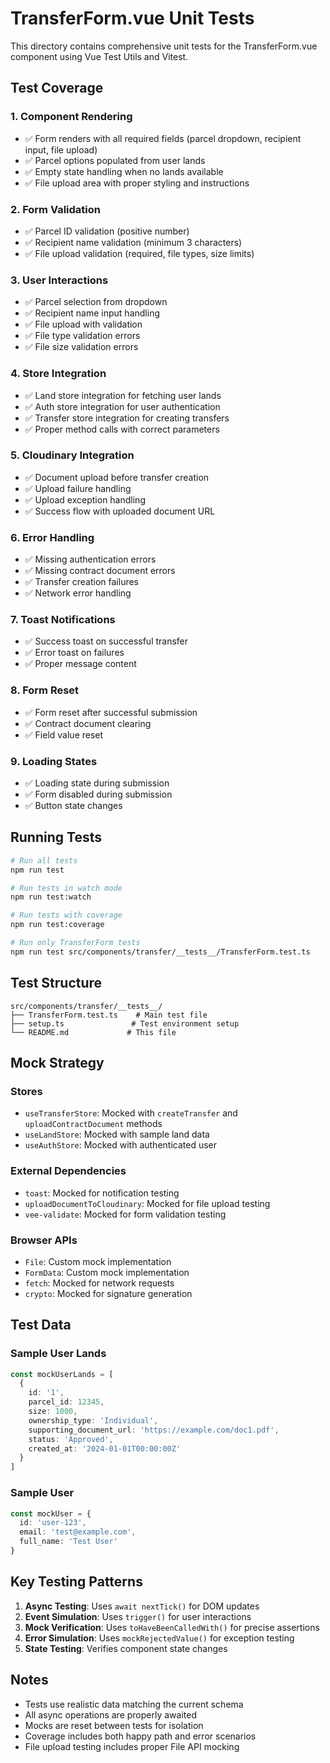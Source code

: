 # TransferForm.vue Unit Tests

This directory contains comprehensive unit tests for the TransferForm.vue component using Vue Test Utils and Vitest.

## Test Coverage

### 1. Component Rendering
- ✅ Form renders with all required fields (parcel dropdown, recipient input, file upload)
- ✅ Parcel options populated from user lands
- ✅ Empty state handling when no lands available
- ✅ File upload area with proper styling and instructions

### 2. Form Validation
- ✅ Parcel ID validation (positive number)
- ✅ Recipient name validation (minimum 3 characters)
- ✅ File upload validation (required, file types, size limits)

### 3. User Interactions
- ✅ Parcel selection from dropdown
- ✅ Recipient name input handling
- ✅ File upload with validation
- ✅ File type validation errors
- ✅ File size validation errors

### 4. Store Integration
- ✅ Land store integration for fetching user lands
- ✅ Auth store integration for user authentication
- ✅ Transfer store integration for creating transfers
- ✅ Proper method calls with correct parameters

### 5. Cloudinary Integration
- ✅ Document upload before transfer creation
- ✅ Upload failure handling
- ✅ Upload exception handling
- ✅ Success flow with uploaded document URL

### 6. Error Handling
- ✅ Missing authentication errors
- ✅ Missing contract document errors
- ✅ Transfer creation failures
- ✅ Network error handling

### 7. Toast Notifications
- ✅ Success toast on successful transfer
- ✅ Error toast on failures
- ✅ Proper message content

### 8. Form Reset
- ✅ Form reset after successful submission
- ✅ Contract document clearing
- ✅ Field value reset

### 9. Loading States
- ✅ Loading state during submission
- ✅ Form disabled during submission
- ✅ Button state changes

## Running Tests

```bash
# Run all tests
npm run test

# Run tests in watch mode
npm run test:watch

# Run tests with coverage
npm run test:coverage

# Run only TransferForm tests
npm run test src/components/transfer/__tests__/TransferForm.test.ts
```

## Test Structure

```
src/components/transfer/__tests__/
├── TransferForm.test.ts    # Main test file
├── setup.ts               # Test environment setup
└── README.md             # This file
```

## Mock Strategy

### Stores
- `useTransferStore`: Mocked with `createTransfer` and `uploadContractDocument` methods
- `useLandStore`: Mocked with sample land data
- `useAuthStore`: Mocked with authenticated user

### External Dependencies
- `toast`: Mocked for notification testing
- `uploadDocumentToCloudinary`: Mocked for file upload testing
- `vee-validate`: Mocked for form validation testing

### Browser APIs
- `File`: Custom mock implementation
- `FormData`: Custom mock implementation
- `fetch`: Mocked for network requests
- `crypto`: Mocked for signature generation

## Test Data

### Sample User Lands
```typescript
const mockUserLands = [
  {
    id: '1',
    parcel_id: 12345,
    size: 1000,
    ownership_type: 'Individual',
    supporting_document_url: 'https://example.com/doc1.pdf',
    status: 'Approved',
    created_at: '2024-01-01T00:00:00Z'
  }
]
```

### Sample User
```typescript
const mockUser = {
  id: 'user-123',
  email: 'test@example.com',
  full_name: 'Test User'
}
```

## Key Testing Patterns

1. **Async Testing**: Uses `await nextTick()` for DOM updates
2. **Event Simulation**: Uses `trigger()` for user interactions
3. **Mock Verification**: Uses `toHaveBeenCalledWith()` for precise assertions
4. **Error Simulation**: Uses `mockRejectedValue()` for exception testing
5. **State Testing**: Verifies component state changes

## Notes

- Tests use realistic data matching the current schema
- All async operations are properly awaited
- Mocks are reset between tests for isolation
- Coverage includes both happy path and error scenarios
- File upload testing includes proper File API mocking
